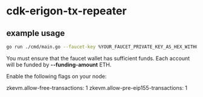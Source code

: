 # cdk-erigon-tx-repeater

## example usage
```bash
go run ./cmd/main.go --faucet-key %YOUR_FAUCET_PRIVATE_KEY_AS_HEX_WITHOUT_0x_PREFIX% --blocks 1000 --funding-amount 200
```
You must ensure that the faucet wallet has sufficient funds. Each account will be funded by **--funding-amount** ETH.

Enable the following flags on your node:

zkevm.allow-free-transactions: 1
zkevm.allow-pre-eip155-transactions: 1
